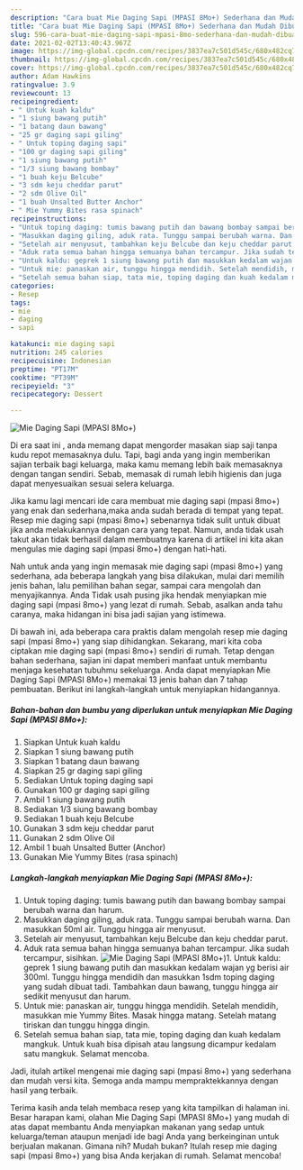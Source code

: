 ```yaml
---
description: "Cara buat Mie Daging Sapi (MPASI 8Mo+) Sederhana dan Mudah Dibuat"
title: "Cara buat Mie Daging Sapi (MPASI 8Mo+) Sederhana dan Mudah Dibuat"
slug: 596-cara-buat-mie-daging-sapi-mpasi-8mo-sederhana-dan-mudah-dibuat
date: 2021-02-02T13:40:43.967Z
image: https://img-global.cpcdn.com/recipes/3837ea7c501d545c/680x482cq70/mie-daging-sapi-mpasi-8mo-foto-resep-utama.jpg
thumbnail: https://img-global.cpcdn.com/recipes/3837ea7c501d545c/680x482cq70/mie-daging-sapi-mpasi-8mo-foto-resep-utama.jpg
cover: https://img-global.cpcdn.com/recipes/3837ea7c501d545c/680x482cq70/mie-daging-sapi-mpasi-8mo-foto-resep-utama.jpg
author: Adam Hawkins
ratingvalue: 3.9
reviewcount: 13
recipeingredient:
- " Untuk kuah kaldu"
- "1 siung bawang putih"
- "1 batang daun bawang"
- "25 gr daging sapi giling"
- " Untuk toping daging sapi"
- "100 gr daging sapi giling"
- "1 siung bawang putih"
- "1/3 siung bawang bombay"
- "1 buah keju Belcube"
- "3 sdm keju cheddar parut"
- "2 sdm Olive Oil"
- "1 buah Unsalted Butter Anchor"
- " Mie Yummy Bites rasa spinach"
recipeinstructions:
- "Untuk toping daging: tumis bawang putih dan bawang bombay sampai berubah warna dan harum."
- "Masukkan daging giling, aduk rata. Tunggu sampai berubah warna. Dan masukkan 50ml air. Tunggu hingga air menyusut."
- "Setelah air menyusut, tambahkan keju Belcube dan keju cheddar parut."
- "Aduk rata semua bahan hingga semuanya bahan tercampur. Jika sudah tercampur, sisihkan."
- "Untuk kaldu: geprek 1 siung bawang putih dan masukkan kedalam wajan yg berisi air 300ml. Tunggu hingga mendidih dan masukkan 1sdm toping daging yang sudah dibuat tadi. Tambahkan daun bawang, tunggu hingga air sedikit menyusut dan harum."
- "Untuk mie: panaskan air, tunggu hingga mendidih. Setelah mendidih, masukkan mie Yummy Bites. Masak hingga matang. Setelah matang tiriskan dan tunggu hingga dingin."
- "Setelah semua bahan siap, tata mie, toping daging dan kuah kedalam mangkuk. Untuk kuah bisa dipisah atau langsung dicampur kedalam satu mangkuk. Selamat mencoba."
categories:
- Resep
tags:
- mie
- daging
- sapi

katakunci: mie daging sapi 
nutrition: 245 calories
recipecuisine: Indonesian
preptime: "PT17M"
cooktime: "PT39M"
recipeyield: "3"
recipecategory: Dessert

---
```



![Mie Daging Sapi (MPASI 8Mo+)](https://img-global.cpcdn.com/recipes/3837ea7c501d545c/680x482cq70/mie-daging-sapi-mpasi-8mo-foto-resep-utama.jpg)

Di era  saat ini , anda memang dapat mengorder masakan siap saji tanpa kudu repot memasaknya dulu. Tapi, bagi anda yang ingin memberikan sajian terbaik bagi keluarga, maka kamu memang lebih baik memasaknya dengan tangan sendiri. Sebab, memasak di rumah lebih higienis dan juga dapat menyesuaikan sesuai selera keluarga.

Jika kamu lagi mencari ide cara membuat mie daging sapi (mpasi 8mo+) yang enak dan sederhana,maka anda sudah berada di tempat yang tepat. Resep mie daging sapi (mpasi 8mo+)  sebenarnya tidak sulit untuk dibuat jika anda melakukannya dengan cara yang tepat. Namun, anda tidak usah takut akan tidak berhasil dalam membuatnya 
karena di artikel ini kita akan mengulas mie daging sapi (mpasi 8mo+) dengan hati-hati.  



Nah untuk anda yang ingin memasak mie daging sapi (mpasi 8mo+) yang sederhana, ada beberapa langkah yang bisa dilakukan, mulai dari memilih jenis bahan, lalu pemilihan bahan segar, sampai cara mengolah dan menyajikannya. Anda Tidak usah pusing jika hendak menyiapkan mie daging sapi (mpasi 8mo+) yang lezat di rumah. Sebab, asalkan anda  tahu caranya, maka hidangan ini bisa jadi sajian yang istimewa.

Di bawah ini, ada beberapa cara praktis  dalam mengolah resep mie daging sapi (mpasi 8mo+) yang siap dihidangkan. Sekarang, mari kita coba ciptakan mie daging sapi (mpasi 8mo+) sendiri di rumah. Tetap dengan bahan sederhana, sajian ini dapat memberi manfaat untuk membantu menjaga kesehatan tubuhmu sekeluarga. Anda dapat menyiapkan Mie Daging Sapi (MPASI 8Mo+) memakai 13 jenis bahan dan 7 tahap pembuatan. Berikut ini langkah-langkah untuk menyiapkan hidangannya.

<!--inarticleads1-->

##### Bahan-bahan dan bumbu yang diperlukan untuk menyiapkan Mie Daging Sapi (MPASI 8Mo+):

1. Siapkan  Untuk kuah kaldu
1. Siapkan 1 siung bawang putih
1. Siapkan 1 batang daun bawang
1. Siapkan 25 gr daging sapi giling
1. Sediakan  Untuk toping daging sapi
1. Gunakan 100 gr daging sapi giling
1. Ambil 1 siung bawang putih
1. Sediakan 1/3 siung bawang bombay
1. Sediakan 1 buah keju Belcube
1. Gunakan 3 sdm keju cheddar parut
1. Gunakan 2 sdm Olive Oil
1. Ambil 1 buah Unsalted Butter (Anchor)
1. Gunakan  Mie Yummy Bites (rasa spinach)




<!--inarticleads2-->

##### Langkah-langkah menyiapkan Mie Daging Sapi (MPASI 8Mo+):

1. Untuk toping daging: tumis bawang putih dan bawang bombay sampai berubah warna dan harum.
1. Masukkan daging giling, aduk rata. Tunggu sampai berubah warna. Dan masukkan 50ml air. Tunggu hingga air menyusut.
1. Setelah air menyusut, tambahkan keju Belcube dan keju cheddar parut.
1. Aduk rata semua bahan hingga semuanya bahan tercampur. Jika sudah tercampur, sisihkan.
<img src="//assets-global.cpcdn.com/assets/icons/button_play-2c75c40dde080a61004c1f40b05d8f140eaff45d7e9e6481dc71c63d2e7c4909.png" alt="Mie Daging Sapi (MPASI 8Mo+)">1. Untuk kaldu: geprek 1 siung bawang putih dan masukkan kedalam wajan yg berisi air 300ml. Tunggu hingga mendidih dan masukkan 1sdm toping daging yang sudah dibuat tadi. Tambahkan daun bawang, tunggu hingga air sedikit menyusut dan harum.
1. Untuk mie: panaskan air, tunggu hingga mendidih. Setelah mendidih, masukkan mie Yummy Bites. Masak hingga matang. Setelah matang tiriskan dan tunggu hingga dingin.
1. Setelah semua bahan siap, tata mie, toping daging dan kuah kedalam mangkuk. Untuk kuah bisa dipisah atau langsung dicampur kedalam satu mangkuk. Selamat mencoba.




Jadi, itulah artikel mengenai  mie daging sapi (mpasi 8mo+)  yang sederhana dan mudah versi kita. Semoga anda mampu mempraktekkannya dengan hasil yang terbaik. 

Terima kasih anda telah membaca resep yang kita tampilkan di halaman ini. Besar harapan kami, olahan  Mie Daging Sapi (MPASI 8Mo+) yang mudah di atas dapat membantu Anda menyiapkan makanan yang sedap untuk keluarga/teman ataupun menjadi ide bagi Anda yang berkeinginan untuk berjualan makanan. Gimana nih? Mudah bukan? Itulah resep mie daging sapi (mpasi 8mo+) yang bisa Anda kerjakan di rumah. Selamat mencoba!


